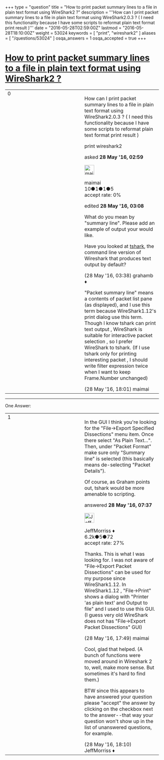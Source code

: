 +++
type = "question"
title = "How to print packet summary lines to a file in plain text format using WireShark2 ?"
description = '''How can I print packet summary lines to a file in plain text format using WireShark2.0.3 ? ( I need this functionality because I have some scripts to reformat plain text format print result )'''
date = "2016-05-28T02:59:00Z"
lastmod = "2016-05-28T18:10:00Z"
weight = 53024
keywords = [ "print", "wireshark2" ]
aliases = [ "/questions/53024" ]
osqa_answers = 1
osqa_accepted = true
+++

<div class="headNormal">

# [How to print packet summary lines to a file in plain text format using WireShark2 ?](/questions/53024/how-to-print-packet-summary-lines-to-a-file-in-plain-text-format-using-wireshark2)

</div>

<div id="main-body">

<div id="askform">

<table id="question-table" style="width:100%;"><colgroup><col style="width: 50%" /><col style="width: 50%" /></colgroup><tbody><tr class="odd"><td style="width: 30px; vertical-align: top"><div class="vote-buttons"><span id="post-53024-upvote" class="ajax-command post-vote up" rel="nofollow" title="I like this post (click again to cancel)"> </span><div id="post-53024-score" class="post-score" title="current number of votes">0</div><span id="post-53024-downvote" class="ajax-command post-vote down" rel="nofollow" title="I dont like this post (click again to cancel)"> </span> <span id="favorite-mark" class="ajax-command favorite-mark" rel="nofollow" title="mark/unmark this question as favorite (click again to cancel)"> </span><div id="favorite-count" class="favorite-count"></div></div></td><td><div id="item-right"><div class="question-body"><p>How can I print packet summary lines to a file in plain text format using WireShark2.0.3 ? ( I need this functionality because I have some scripts to reformat plain text format print result )</p></div><div id="question-tags" class="tags-container tags"><span class="post-tag tag-link-print" rel="tag" title="see questions tagged &#39;print&#39;">print</span> <span class="post-tag tag-link-wireshark2" rel="tag" title="see questions tagged &#39;wireshark2&#39;">wireshark2</span></div><div id="question-controls" class="post-controls"></div><div class="post-update-info-container"><div class="post-update-info post-update-info-user"><p>asked <strong>28 May '16, 02:59</strong></p><img src="https://secure.gravatar.com/avatar/a576f16d8362054cdef3246ee28a4d18?s=32&amp;d=identicon&amp;r=g" class="gravatar" width="32" height="32" alt="maimai&#39;s gravatar image" /><p><span>maimai</span><br />
<span class="score" title="10 reputation points">10</span><span title="1 badges"><span class="badge1">●</span><span class="badgecount">1</span></span><span title="1 badges"><span class="silver">●</span><span class="badgecount">1</span></span><span title="5 badges"><span class="bronze">●</span><span class="badgecount">5</span></span><br />
<span class="accept_rate" title="Rate of the user&#39;s accepted answers">accept rate:</span> <span title="maimai has no accepted answers">0%</span></p></div><div class="post-update-info post-update-info-edited"><p><span> edited <strong>28 May '16, 03:08</strong> </span></p></div></div><div id="comments-container-53024" class="comments-container"><span id="53025"></span><div id="comment-53025" class="comment"><div id="post-53025-score" class="comment-score"></div><div class="comment-text"><p>What do you mean by "summary line". Please add an example of output your would like.</p><p>Have you looked at <a href="https://www.wireshark.org/docs/man-pages/tshark.html">tshark</a>, the command line version of Wireshark that produces text output by default?</p></div><div id="comment-53025-info" class="comment-info"><span class="comment-age">(28 May '16, 03:38)</span> <span class="comment-user userinfo">grahamb ♦</span></div></div><span id="53030"></span><div id="comment-53030" class="comment"><div id="post-53030-score" class="comment-score"></div><div class="comment-text"><p>"Packet summary line" means a contents of packet list pane (as displayed), and I use this term because WireShark1.12's print dialog use this term. Though I know tshark can print text output , WireShark is suitable for interactive packet selection , so I prefer WireShark to tshark. (If I use tshark only for printing interesting packet , I should write filter expression twice when I want to keep Frame.Number unchanged)</p></div><div id="comment-53030-info" class="comment-info"><span class="comment-age">(28 May '16, 18:01)</span> <span class="comment-user userinfo">maimai</span></div></div></div><div id="comment-tools-53024" class="comment-tools"></div><div class="clear"></div><div id="comment-53024-form-container" class="comment-form-container"></div><div class="clear"></div></div></td></tr></tbody></table>

------------------------------------------------------------------------

<div class="tabBar">

<span id="sort-top"></span>

<div class="headQuestions">

One Answer:

</div>

</div>

<span id="53027"></span>

<div id="answer-container-53027" class="answer accepted-answer">

<table style="width:100%;"><colgroup><col style="width: 50%" /><col style="width: 50%" /></colgroup><tbody><tr class="odd"><td style="width: 30px; vertical-align: top"><div class="vote-buttons"><span id="post-53027-upvote" class="ajax-command post-vote up" rel="nofollow" title="I like this post (click again to cancel)"> </span><div id="post-53027-score" class="post-score" title="current number of votes">1</div><span id="post-53027-downvote" class="ajax-command post-vote down" rel="nofollow" title="I dont like this post (click again to cancel)"> </span> <span class="accept-answer on" rel="nofollow" title="maimai has selected this answer as the correct answer"> </span></div></td><td><div class="item-right"><div class="answer-body"><p>In the GUI I think you're looking for the "File-&gt;Export Specified Dissections" menu item. Once there select "As Plain Text...". Then, under "Packet Format" make sure only "Summary line" is selected (this basically means de-selecting "Packet Details").</p><p>Of course, as Graham points out, tshark would be more amenable to scripting.</p></div><div class="answer-controls post-controls"></div><div class="post-update-info-container"><div class="post-update-info post-update-info-user"><p>answered <strong>28 May '16, 07:37</strong></p><img src="https://secure.gravatar.com/avatar/e0564001bb7deb960d5d9d9c1e0ba074?s=32&amp;d=identicon&amp;r=g" class="gravatar" width="32" height="32" alt="JeffMorriss&#39;s gravatar image" /><p><span>JeffMorriss ♦</span><br />
<span class="score" title="6219 reputation points"><span>6.2k</span></span><span title="5 badges"><span class="silver">●</span><span class="badgecount">5</span></span><span title="72 badges"><span class="bronze">●</span><span class="badgecount">72</span></span><br />
<span class="accept_rate" title="Rate of the user&#39;s accepted answers">accept rate:</span> <span title="JeffMorriss has 103 accepted answers">27%</span></p></div></div><div id="comments-container-53027" class="comments-container"><span id="53029"></span><div id="comment-53029" class="comment"><div id="post-53029-score" class="comment-score"></div><div class="comment-text"><p>Thanks. This is what I was looking for. I was not aware of "File-&gt;Export Packet Dissections" can be used for my purpose since WireShark1.12. In WireShark1.12 , "File-&gt;Print" shows a dialog with "Printer 'as plain text' and Output to file" and I used to use this GUI. (I guess very old WireShark does not has "File-&gt;Export Packet Dissections" GUI)</p></div><div id="comment-53029-info" class="comment-info"><span class="comment-age">(28 May '16, 17:49)</span> <span class="comment-user userinfo">maimai</span></div></div><span id="53031"></span><div id="comment-53031" class="comment"><div id="post-53031-score" class="comment-score"></div><div class="comment-text"><p>Cool, glad that helped. (A bunch of functions were moved around in Wireshark 2 to, well, make more sense. But sometimes it's hard to find them.)</p><p>BTW since this appears to have answered your question please "accept" the answer by clicking on the checkbox next to the answer--that way your question won't show up in the list of unanswered questions, for example.</p></div><div id="comment-53031-info" class="comment-info"><span class="comment-age">(28 May '16, 18:10)</span> <span class="comment-user userinfo">JeffMorriss ♦</span></div></div></div><div id="comment-tools-53027" class="comment-tools"></div><div class="clear"></div><div id="comment-53027-form-container" class="comment-form-container"></div><div class="clear"></div></div></td></tr></tbody></table>

</div>

<div class="paginator-container-left">

</div>

</div>

</div>

